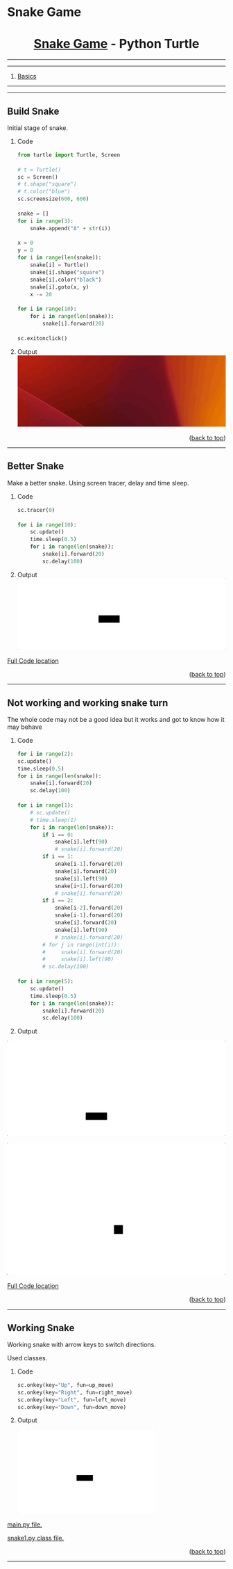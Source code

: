 <a name="readme-top"></a>
# Snake Game

<div align="center">
<!-- Title: -->
<h1><a href="https://github.com/skthati/Turtle/">Snake Game</a> - Python Turtle </h1>
</div>

<!-- Table of contents -->
<hr>
<hr>
<ol>
    <li><a href="#basics">Basics</a> </li>
</ol>
<hr>
<hr>

<!-- Test1  -->
## Build Snake <a name="build_snake"></a>
Initial stage of snake.

1. Code
    ```Python
    from turtle import Turtle, Screen

    # t = Turtle()
    sc = Screen()
    # t.shape("square")
    # t.color("blue")
    sc.screensize(600, 600)

    snake = []
    for i in range(3):
        snake.append("A" + str(i))

    x = 0
    y = 0
    for i in range(len(snake)):
        snake[i] = Turtle()
        snake[i].shape("square")
        snake[i].color("black")
        snake[i].goto(x, y)
        x -= 20

    for i in range(10):
        for i in range(len(snake)):
            snake[i].forward(20)

    sc.exitonclick()
    ```

2. Output
![Alt text](weird_snake_move_1.gif)

<p align="right">(<a href="#readme-top">back to top</a>)</p>
<hr>  

<!-- Test1  -->
## Better Snake <a name="better_snake"></a>
Make a better snake. Using screen tracer, delay and time sleep.

1. Code
    ```Python
    sc.tracer(0)

    for i in range(10):
        sc.update()
        time.sleep(0.5)
        for i in range(len(snake)):
            snake[i].forward(20)
            sc.delay(100)
    ```

2. Output
![Alt text](better_snake.gif)

[Full Code location](snake.py)

<p align="right">(<a href="#readme-top">back to top</a>)</p>
<hr>  

<!-- Test1  -->
## Not working and working snake turn <a name="snake_turn"></a>
The whole code may not be a good idea but it works and got to know how it may behave

1. Code
    ```Python
    for i in range(2):
    sc.update()
    time.sleep(0.5)
    for i in range(len(snake)):
        snake[i].forward(20)
        sc.delay(100)

    for i in range(1):
        # sc.update()
        # time.sleep(1)
        for i in range(len(snake)):
            if i == 0:
                snake[i].left(90)
                # snake[i].forward(20)
            if i == 1:
                snake[i-1].forward(20)
                snake[i].forward(20)
                snake[i].left(90)
                snake[i+1].forward(20)
                # snake[i].forward(20)
            if i == 2:
                snake[i-2].forward(20)
                snake[i-1].forward(20)
                snake[i].forward(20)
                snake[i].left(90)
                # snake[i].forward(20)
            # for j in range(int(i)):
            #     snake[i].forward(20)
            #     snake[i].left(90)
            # sc.delay(100)

    for i in range(5):
        sc.update()
        time.sleep(0.5)
        for i in range(len(snake)):
            snake[i].forward(20)
            sc.delay(100)
    ```

2. Output

![Alt text](snake_right_turn_bad_code.gif)

![Alt text](snake_turn_working.gif)

[Full Code location](snake.py)

<p align="right">(<a href="#readme-top">back to top</a>)</p>
<hr>  

<!-- Test1  -->
## Working Snake <a name="working_snake"></a>
Working snake with arrow keys to switch directions.

Used classes.

1. Code
    ```Python
    sc.onkey(key="Up", fun=up_move)
    sc.onkey(key="Right", fun=right_move)
    sc.onkey(key="Left", fun=left_move)
    sc.onkey(key="Down", fun=down_move)
    ```

2. Output

    ![Alt text](snake_working.gif)


[main.py file.](main.py)

[snake1.py class file.](snake1.py)

<p align="right">(<a href="#readme-top">back to top</a>)</p>
<hr>  
